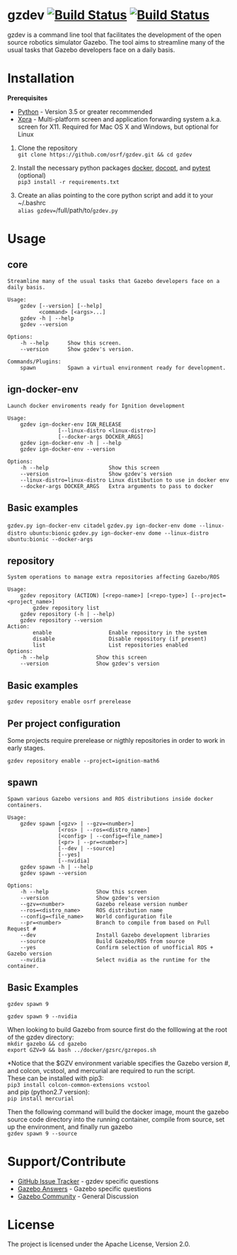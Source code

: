# gzdev [![Build Status](https://travis-ci.org/osrf/gzdev.svg?branch=master)](https://travis-ci.org/osrf/gzdev) [![Build Status](https://build.osrfoundation.org/job/gzdev-ci-pr_any-xenial-amd64/badge/icon)](https://build.osrfoundation.org/job/gzdev-ci-pr_any-xenial-amd64)
gzdev is a command line tool that facilitates the development of the open source robotics simulator Gazebo. The tool aims to streamline many of the usual tasks that Gazebo developers face on a daily basis.

# Installation

**Prerequisites**
* [Python](https://www.python.org/downloads/) - Version 3.5 or greater recommended
* [Xpra](https://www.xpra.org/trac/wiki/Download) - Multi-platform screen and application forwarding system a.k.a. screen for X11. Required for Mac OS X and Windows, but optional for Linux

1. Clone the repository  
`git clone https://github.com/osrf/gzdev.git && cd gzdev`

2. Install the necessary python packages [docker](https://pypi.org/project/docker), [docopt](https://pypi.org/project/docker/), and [pytest](https://pypi.org/project/pytest/) (optional)  
`pip3 install -r requirements.txt`

3. Create an alias pointing to the core python script and add it to your ~/.bashrc  
`alias gzdev=`/full/path/to/`gzdev.py`

# Usage
## core
```
Streamline many of the usual tasks that Gazebo developers face on a daily basis.

Usage:
	gzdev [--version] [--help]
	      <command> [<args>...]
	gzdev -h | --help
	gzdev --version

Options:
	-h --help      Show this screen.
	--version      Show gzdev's version.

Commands/Plugins:
	spawn          Spawn a virtual environment ready for development.
```

## ign-docker-env
```
Launch docker enviroments ready for Ignition development

Usage:
    gzdev ign-docker-env IGN_RELEASE
                [--linux-distro <linux-distro>]
                [--docker-args DOCKER_ARGS]
    gzdev ign-docker-env -h | --help
    gzdev ign-docker-env --version

Options:
    -h --help                   Show this screen
    --version                   Show gzdev's version
    --linux-distro=linux-distro Linux distibution to use in docker env
    --docker-args DOCKER_ARGS   Extra arguments to pass to docker
```

## Basic examples
`gzdev.py ign-docker-env citadel`
`gzdev.py ign-docker-env dome --linux-distro ubuntu:bionic`
`gzdev.py ign-docker-env dome --linux-distro ubuntu:bionic --docker-args`

## repository
```
System operations to manage extra repositories affecting Gazebo/ROS

Usage:
	gzdev repository (ACTION) [<repo-name>] [<repo-type>] [--project=<project_name>]
        gzdev repository list
	gzdev repository (-h | --help)
	gzdev repository --version
Action:
        enable                  Enable repository in the system
        disable                 Disable repository (if present)
        list                    List repositories enabled
Options:
	-h --help               Show this screen
	--version               Show gzdev's version
```
## Basic examples
`gzdev repository enable osrf prerelease`

## Per project configuration
Some projects require prerelease or nigthly repositories in order to work in early
stages.

`gzdev repository enable --project=ignition-math6`

## spawn
```
Spawn various Gazebo versions and ROS distributions inside docker containers.

Usage:
	gzdev spawn [<gzv> | --gzv=<number>]
	            [<ros> | --ros=<distro_name>]
	            [<config> | --config=<file_name>]
	            [<pr> | --pr=<number>]
	            [--dev | --source]
	            [--yes]
	            [--nvidia]
	gzdev spawn -h | --help
	gzdev spawn --version

Options:
	-h --help               Show this screen
	--version               Show gzdev's version
	--gzv=<number>          Gazebo release version number
	--ros=<distro_name>     ROS distribution name
	--config=<file_name>    World configuration file
	--pr=<number>           Branch to compile from based on Pull Request #
	--dev                   Install Gazebo development libraries
	--source                Build Gazebo/ROS from source
	--yes                   Confirm selection of unofficial ROS + Gazebo version
	--nvidia                Select nvidia as the runtime for the container.
```
## Basic Examples
`gzdev spawn 9`

`gzdev spawn 9 --nvidia`

When looking to build Gazebo from source first do the folllowing at the root of the gzdev directory:  
`mkdir gazebo && cd gazebo`  
`export GZV=9 && bash ../docker/gzsrc/gzrepos.sh`  

*Notice that the $GZV environment variable specifies the Gazebo version #, and colcon, vcstool, and mercurial are required to run the script.  
These can be installed with pip3:  
`pip3 install colcon-common-extensions vcstool`  
and pip (python2.7 version):  
`pip install mercurial`

Then the following command will build the docker image, mount the gazebo source code directory into the running container, compile from source, set up the environment, and finally run gazebo  
`gzdev spawn 9 --source`


# Support/Contribute
* [GitHub Issue Tracker](https://github.com/osrf/gzdev/issues) - gzdev specific questions
* [Gazebo Answers](http://answers.gazebosim.org) - Gazebo specific questions
* [Gazebo Community](https://community.gazebosim.org) - General Discussion

# License
The project is licensed under the Apache License, Version 2.0.

